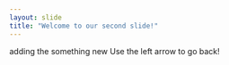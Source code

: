 ```yaml
---
layout: slide
title: "Welcome to our second slide!"
---
```

adding the something new
Use the left arrow to go back!
